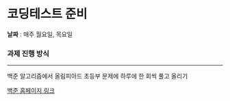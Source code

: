 # 코딩테스트 준비 

**날짜** : 매주 월요일, 목요일 

### 과제 진행 방식

---

백준 알고리즘에서 올림피아드 초등부 문제에 하루에 한 회씩 풀고 올리기

[백준 홈페이지 링크](<https://www.acmicpc.net/category/55/>)

